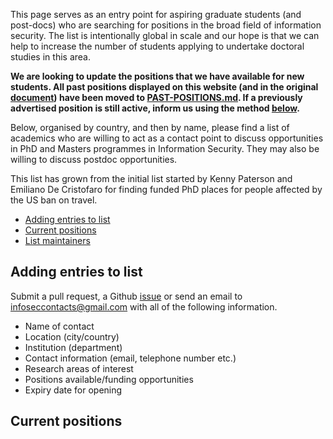 This page serves as an entry point for aspiring graduate students (and post-docs) who are searching for positions in the broad field of information security. The list is intentionally global in scale and our hope is that we can help to increase the number of students applying to undertake doctoral studies in this area.

**We are looking to update the positions that we have available for new students. All past positions displayed on this website (and in the original [document](https://docs.google.com/document/d/17r18cKaMSeZF4fI7UZYV0QwCvdbEb3vy3BMNZfgbgzI/edit)) have been moved to [PAST-POSITIONS.md](https://github.com/alxdavids/comp-sci-phd-contacts/blob/master/PAST-POSITIONS.md). If a previously advertised position is still active, inform us using the method [below](#adding-entries-to-list).**

Below, organised by country, and then by name, please find a list of academics who are willing to act as a contact point to discuss opportunities in PhD and Masters programmes in Information Security. They may also be willing to discuss postdoc opportunities.

This list has grown from the initial list started by Kenny Paterson and Emiliano De Cristofaro for finding funded PhD places for people affected by the US ban on travel.

* [Adding entries to list](#adding-entries-to-list)
* [Current positions](#current-positions)
* [List maintainers](#list-maintainers)

## Adding entries to list

Submit a pull request, a Github [issue]((https://github.com/alxdavids/comp-sci-phd-contacts/issues)) or send an email to [infoseccontacts@gmail.com](mailto:infoseccontacts@gmail.com) with all of the following information.

- Name of contact
- Location (city/country)
- Institution (department)
- Contact information (email, telephone number etc.)
- Research areas of interest
- Positions available/funding opportunities
- Expiry date for opening

## Current positions
